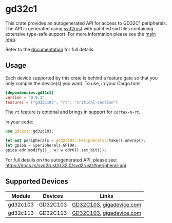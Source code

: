 # gd32c1
This crate provides an autogenerated API for access to GD32C1 peripherals.
The API is generated using [svd2rust] with patched svd files containing
extensive type-safe support. For more information please see the [main repo].

Refer to the [documentation] for full details.

[svd2rust]: https://github.com/japaric/svd2rust
[main repo]: https://github.com/gd32-rust/gd32-rs
[documentation]: https://docs.rs/gd32c1/latest/gd32c1/

## Usage
Each device supported by this crate is behind a feature gate so that you only
compile the device(s) you want. To use, in your Cargo.toml:

```toml
[dependencies.gd32c1]
version = "0.9.1"
features = ["gd32c103", "rt", "critical-section"]
```

The `rt` feature is optional and brings in support for `cortex-m-rt`.

In your code:

```rust
use gd32c1::gd32c103;

let mut peripherals = gd32c103::Peripherals::take().unwrap();
let gpioa = &peripherals.GPIOA;
gpioa.odr.modify(|_, w| w.odr0().set_bit());
```

For full details on the autogenerated API, please see:
https://docs.rs/svd2rust/0.32.0/svd2rust/#peripheral-api

## Supported Devices

| Module | Devices | Links |
|:------:|:-------:|:-----:|
| gd32c103 | GD32C103 | [GD32C103](https://gd32mcu.com/download/down/document_id/269/path_type/1), [gigadevice.com](https://www.gigadevice.com/products/microcontrollers/gd32/arm-cortex-m4/value-line/gd32c103-series/) |
| gd32c113 | GD32C113 | [GD32C103](https://gd32mcu.com/download/down/document_id/382/path_type/1), [gigadevice.com](https://www.gigadevice.com/products/microcontrollers/gd32/arm-cortex-m4/value-line/gd32c113-series/) |
